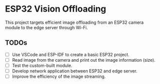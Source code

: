 # ESP32 Vision Offloading
This project targets efficient image offloading from an ESP32 camera module to the edge server through Wi-Fi.

## TODOs
- [ ] Use VSCode and ESP-IDF to create a basic ESP32 project.
- [ ] Read image from the camera and print out the image information (size).
- [ ] Test the custom-built module.
- [ ] Develop network application between ESP32 and edge server.
- [ ] Improve the efficiency of the image streaming.
